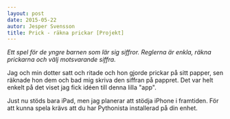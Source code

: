 ```yaml
---
layout: post
date: 2015-05-22
autor: Jesper Svensson
title: Prick - räkna prickar [Projekt]
---
```


*Ett spel för de yngre barnen som lär sig siffror. Reglerna är enkla, räkna prickarna och välj motsvarande siffra.*

Jag och min dotter satt och ritade och hon gjorde prickar på sitt papper, sen räknade hon dem och bad mig skriva den siffran på pappret. Det var helt enkelt på det viset jag fick idéen till denna lilla "app".

 

Just nu stöds bara iPad, men jag planerar att stödja iPhone i framtiden. För att kunna spela krävs att du har Pythonista installerad på din enhet.
